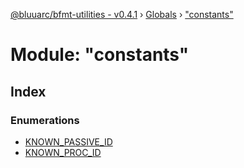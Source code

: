 [@bluuarc/bfmt-utilities - v0.4.1](../README.md) › [Globals](../globals.md) › ["constants"](_constants_.md)

# Module: "constants"

## Index

### Enumerations

* [KNOWN_PASSIVE_ID](../enums/_constants_.known_passive_id.md)
* [KNOWN_PROC_ID](../enums/_constants_.known_proc_id.md)
